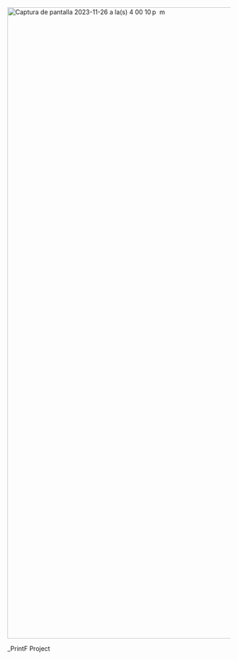 <img width="1420" alt="Captura de pantalla 2023-11-26 a la(s) 4 00 10 p  m" src="https://github.com/xov121/holbertonschool-printf/assets/144055652/b99a4577-83ea-4fd6-b038-a9b68daf3db3">

_PrintF Project
